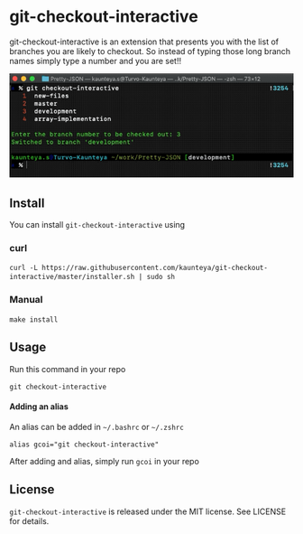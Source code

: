 # git-checkout-interactive

git-checkout-interactive is an extension that presents you with the list of branches you are likely to checkout. So instead of typing those long branch names simply type a number and you are set!!

![Demo](/Others/demo.gif)

## Install
You can install `git-checkout-interactive` using 

### curl

```
curl -L https://raw.githubusercontent.com/kaunteya/git-checkout-interactive/master/installer.sh | sudo sh
```

### Manual
```
make install
```

## Usage
Run this command in your repo
```
git checkout-interactive
```

#### Adding an alias
An alias can be added in `~/.bashrc` or `~/.zshrc`
```
alias gcoi="git checkout-interactive"
```
After adding and alias, simply run `gcoi` in your repo

## License
`git-checkout-interactive` is released under the MIT license. See LICENSE for details.
